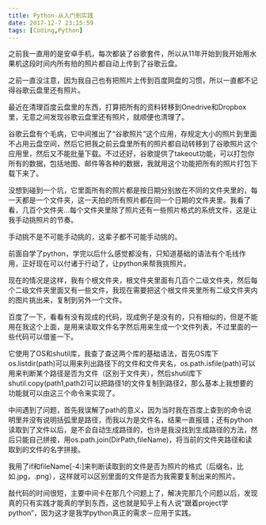 ```yaml
---
title: Python-从入门到实践
date: 2017-12-7 23:15:59
tags: [Coding,Python]
---
```

之前我一直用的是安卓手机，每次都装了谷歌套件，所以从11年开始到我开始用水果机这段时间内所有拍的照片都自动上传到了谷歌云盘。  

之前一直没注意，因为我自己也有把照片上传到百度网盘的习惯，所以一直都不记得谷歌云盘里还有照片。  
  
  <!--more--> 

最近在清理百度云盘里的东西，打算把所有的资料转移到Onedrive和Dropbox里，无意之间发现谷歌云盘里还有照片，就顺便也清理了。  

谷歌云盘有个毛病，它中间推出了“谷歌照片”这个应用，存规定大小的照片到里面不占用云盘空间，然后它把我之前云盘里所有的照片都自动转移到了谷歌照片这个应用里，然后又不能批量下载。不过还好，谷歌提供了takeout功能，可以打包你所有的数据，包括地图、邮件等各种的数据，我就用这个功能把所有的照片打包下载下来了。  

没想到碰到一个坑，它里面所有的照片都是按日期分别放在不同的文件夹里的，每一天都是一个文件夹，这一天拍的所有照片都在同一个日期的文件夹里。我看了看，几百个文件夹…每个文件夹里除了照片还有一些照片格式的系统文件，这是让我手动挑照片的节奏。  

手动挑不是不可能手动挑的，这辈子都不可能手动挑的。  

前面自学了python，学完以后什么感觉都没有，只知道基础的语法有个毛线作用，正好现在可以付诸于行动了，让python来帮我挑照片。  

现在的情况是这样，我有个根文件夹，根文件夹里面有几百个二级文件夹，然后每个二级文件夹里面又有一些文件，我现在需要把这个根文件夹里所有二级文件夹内的图片挑出来，复制到另外一个文件。  

百度了一下，看看有没有现成的代码，现成例子是没有的，只有相似的，但是不能用在我这个上面，是用来读取文件名字然后用来生成一个文件列表，不过里面的一些代码可以借鉴一下。  

它使用了OS和shutil库，我查了查这两个库的基础语法，首先OS库下os.listdir(path)可以用来列出路径下的文件和文件夹名，os.path.isfile(path)可以用来判断某个路径是否为文件（区别于文件夹），然后shutil库下shutil.copy(path1,path2)可以把路径1的文件复制到路径2，那么基本上我想要的功能就可以由这三个命令来实现了。  

中间遇到了问题，首先我误解了path的意义，因为当时我在百度上查到的命令说明里并没有说明括弧里是路径，而我以为是文件名，结果一直报错；还有python读取到了文件以后，是不会自动生成路径的，也许是我没找到生成路径的方法，然后只能自己拼接，用os.path.join(DirPath,fileName)，将当前的文件夹路径和读取到的文件的名字拼接。  

我用了if和fileName[-4:]来判断读取到的文件是否为照片的格式（后缀名，比如.jpg，.png），这样就可以区别里面的文件是否为我需要复制出来的照片。  

敲代码的时间很短，主要中间卡在那几个问题上了，解决完那几个问题以后，发现真的只有实践才能真的学到东西，这也就是知乎上有人说“跟着project学python”，因为这才是我学python真正的需求－应用于实践。
